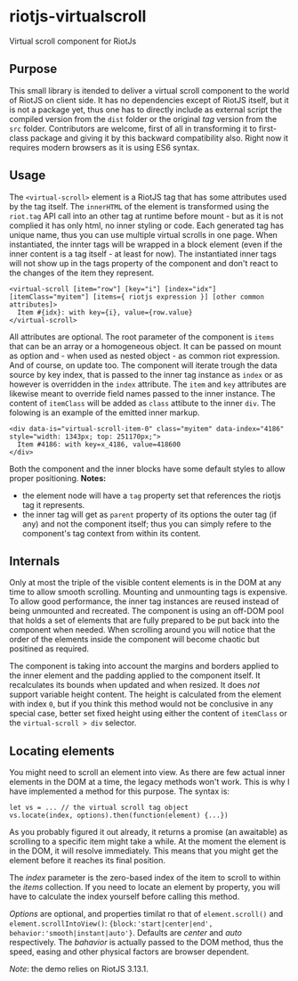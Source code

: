 # riotjs-virtualscroll
Virtual scroll component for RiotJs

## Purpose
This small library is itended to deliver a virtual scroll component to the world of RiotJS on client side. It has no dependencies except of RiotJS itself, but it is not a package yet, thus one has to directly include as external script the compiled version from the `dist` folder or the original _tag_ version from the `src` folder.
Contributors are welcome, first of all in transforming it to first-class package and giving it by this backward compatibility also. Right now it requires modern browsers as it is using ES6 syntax.

## Usage
The `<virtual-scroll>` element is a RiotJS tag that has some attributes used by the tag itself. The `innerHTML` of the element is transformed using the `riot.tag` API call into an other tag at runtime before mount - but as it is not complied it has only html, no inner styling or code. Each generated tag has unique name, thus you can use multiple virtual scrolls in one page. When instantiated, the innter tags will be wrapped in a block element (even if the inner content is a tag itself - at least for now). The instantiated inner tags will not show up in the tags property of the component and don't react to the changes of the item they represent.

    <virtual-scroll [item="row"] [key="i"] [index="idx"] [itemClass="myitem"] [items={ riotjs expression }] [other common attributes]>
      Item #{idx}: with key={i}, value={row.value}
    </virtual-scroll>

All attributes are optional. The root parameter of the component is `items` that can be an array or a homogeneous object. It can be passed on mount as option and - when used as nested object - as common riot expression. And of course, on update too. The component will iterate trough the data source by key index, that is passed to the inner tag instance as `index` or as however is overridden in the `index` attribute. The `item` and `key` attributes are likewise meant to override field names passed to the inner instance. The content of `itemClass` will be added as `class` attibute to the inner `div`. The folowing is an example of the emitted inner markup.   

    <div data-is="virtual-scroll-item-0" class="myitem" data-index="4186" style="width: 1343px; top: 251170px;">
      Item #4186: with key=x_4186, value=418600
    </div>

Both the component and the inner blocks have some default styles to allow proper positioning.
**Notes:** 
  - the element node will have a `tag` property set that references the riotjs tag it represents.
  - the inner tag will get as `parent` property of its options the outer tag (if any) and not the component itself; thus you can simply refere to the component's tag context from within its content. 

## Internals
Only at most the triple of the visible content elements is in the DOM at any time to allow smooth scrolling. Mounting and unmounting tags is expensive. To allow good performance, the inner tag instances are reused instead of being unmounted and recreated. The component is using an off-DOM pool that holds a set of elements that are fully prepared to be put back into the component when needed. When scrolling around you will notice that the order of the elements inside the component will become chaotic but positined as required.

The component is taking into account the margins and borders applied to the inner element and the padding applied to the component itself. It recalculates its bounds when updated and when resized. It does _not_ support variable height content. The height is calculated from the element with index `0`, but if you think this method would not be conclusive in any special case, better set fixed height using either the content of `itemClass` or the `virtual-scroll > div` selector.

## Locating elements
You might need to scroll an element into view. As there are few actual inner elements in the DOM at a time, the legacy methods won't work. This is why I have implemented a method for this purpose. The syntax is:

    let vs = ... // the virtual scroll tag object
    vs.locate(index, options).then(function(element) {...})
    
As you probably figured it out already, it returns a promise (an awaitable) as scrolling to a specific item might take a while. At the moment the element is in the DOM, it will resolve immediately. This means that you might get the element before it reaches its final position.

The _index_ parameter is the zero-based index of the item to scroll to within the _items_ collection. If you need to locate an element by property, you will have to calculate the index yourself before calling this method.

_Options_ are optional, and properties timilat ro that of `element.scroll()` and `element.scrollIntoView()`: `{block:'start|center|end', behavior:'smooth|instant|auto'}`. Defaults are _center_ and _auto_ respectively. The _bahavior_ is actually passed to the DOM method, thus the speed, easing and other physical factors are browser dependent.  

_Note_: the demo relies on RiotJS 3.13.1.
